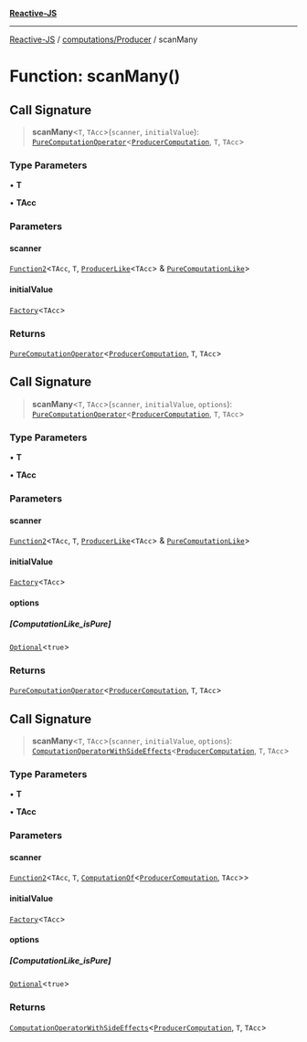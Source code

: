 [**Reactive-JS**](../../../README.md)

***

[Reactive-JS](../../../README.md) / [computations/Producer](../README.md) / scanMany

# Function: scanMany()

## Call Signature

> **scanMany**\<`T`, `TAcc`\>(`scanner`, `initialValue`): [`PureComputationOperator`](../../type-aliases/PureComputationOperator.md)\<[`ProducerComputation`](../interfaces/ProducerComputation.md), `T`, `TAcc`\>

### Type Parameters

• **T**

• **TAcc**

### Parameters

#### scanner

[`Function2`](../../../functions/type-aliases/Function2.md)\<`TAcc`, `T`, [`ProducerLike`](../../interfaces/ProducerLike.md)\<`TAcc`\> & [`PureComputationLike`](../../interfaces/PureComputationLike.md)\>

#### initialValue

[`Factory`](../../../functions/type-aliases/Factory.md)\<`TAcc`\>

### Returns

[`PureComputationOperator`](../../type-aliases/PureComputationOperator.md)\<[`ProducerComputation`](../interfaces/ProducerComputation.md), `T`, `TAcc`\>

## Call Signature

> **scanMany**\<`T`, `TAcc`\>(`scanner`, `initialValue`, `options`): [`PureComputationOperator`](../../type-aliases/PureComputationOperator.md)\<[`ProducerComputation`](../interfaces/ProducerComputation.md), `T`, `TAcc`\>

### Type Parameters

• **T**

• **TAcc**

### Parameters

#### scanner

[`Function2`](../../../functions/type-aliases/Function2.md)\<`TAcc`, `T`, [`ProducerLike`](../../interfaces/ProducerLike.md)\<`TAcc`\> & [`PureComputationLike`](../../interfaces/PureComputationLike.md)\>

#### initialValue

[`Factory`](../../../functions/type-aliases/Factory.md)\<`TAcc`\>

#### options

##### [ComputationLike_isPure]

[`Optional`](../../../functions/type-aliases/Optional.md)\<`true`\>

### Returns

[`PureComputationOperator`](../../type-aliases/PureComputationOperator.md)\<[`ProducerComputation`](../interfaces/ProducerComputation.md), `T`, `TAcc`\>

## Call Signature

> **scanMany**\<`T`, `TAcc`\>(`scanner`, `initialValue`, `options`): [`ComputationOperatorWithSideEffects`](../../type-aliases/ComputationOperatorWithSideEffects.md)\<[`ProducerComputation`](../interfaces/ProducerComputation.md), `T`, `TAcc`\>

### Type Parameters

• **T**

• **TAcc**

### Parameters

#### scanner

[`Function2`](../../../functions/type-aliases/Function2.md)\<`TAcc`, `T`, [`ComputationOf`](../../type-aliases/ComputationOf.md)\<[`ProducerComputation`](../interfaces/ProducerComputation.md), `TAcc`\>\>

#### initialValue

[`Factory`](../../../functions/type-aliases/Factory.md)\<`TAcc`\>

#### options

##### [ComputationLike_isPure]

[`Optional`](../../../functions/type-aliases/Optional.md)\<`true`\>

### Returns

[`ComputationOperatorWithSideEffects`](../../type-aliases/ComputationOperatorWithSideEffects.md)\<[`ProducerComputation`](../interfaces/ProducerComputation.md), `T`, `TAcc`\>

